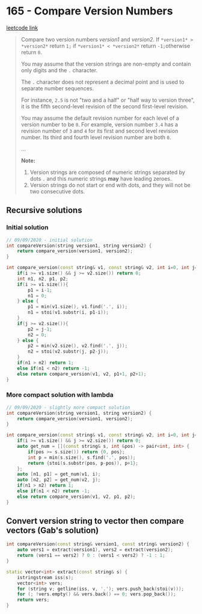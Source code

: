 # 165 - Compare Version Numbers

[leetcode link](https://leetcode.com/problems/compare-version-numbers/)

> Compare two version numbers *version1* and *version2*.
>  If `*version1* > *version2*` return `1;` if `*version1* < *version2*` return `-1;`otherwise return `0`.
>
> You may assume that the version strings are non-empty and contain only digits and the `.` character.
>
> The `.` character does not represent a decimal point and is used to separate number sequences.
>
> For instance, `2.5` is not "two and a half" or "half way  to version three", it is the fifth second-level revision of the second  first-level revision.
>
> You may assume the default revision number for each level of a version number to be `0`. For example, version number `3.4` has a revision number of `3` and `4` for its first and second level revision number. Its third and fourth level revision number are both `0`.
>
> ... <examples>
>
> **Note:**
>
> 1. Version strings are composed of numeric strings separated by dots `.` and this numeric strings **may** have leading zeroes. 
> 2. Version strings do not start or end with dots, and they will not be two consecutive dots.

## Recursive solutions

### Initial solution

```cpp
// 09/09/2020 - initial solution
int compareVersion(string version1, string version2) {
    return compare_version(version1, version2);   
}

int compare_version(const string& v1, const string& v2, int i=0, int j=0){
    if(i >= v1.size() && j >= v2.size()) return 0;
    int n1, n2, p1, p2;
    if(i >= v1.size()){
        p1 = i-1;
        n1 = 0;
    } else {
        p1 = min(v1.size(), v1.find('.', i));
        n1 = stoi(v1.substr(i, p1-i));
    }
    if(j >= v2.size()){
        p2 = j-1;
        n2 = 0;
    } else {
        p2 = min(v2.size(), v2.find('.', j));
        n2 = stoi(v2.substr(j, p2-j));
    }
    if(n1 > n2) return 1;
    else if(n1 < n2) return -1;
    else return compare_version(v1, v2, p1+1, p2+1);
}
```
### More compact solution with lambda

```cpp
// 09/09/2020 - slightly more compact solution
int compareVersion(string version1, string version2) {
    return compare_version(version1, version2);   
}

int compare_version(const string& v1, const string& v2, int i=0, int j=0){
    if(i >= v1.size() && j >= v2.size()) return 0;
    auto get_num = [](const string& s, int &pos) -> pair<int, int> {
        if(pos >= s.size()) return {0, pos};
        int p = min(s.size(), s.find('.', pos));
        return {stoi(s.substr(pos, p-pos)), p+1};
    };
    auto [n1, p1] = get_num(v1, i);
    auto [n2, p2] = get_num(v2, j);
    if(n1 > n2) return 1;
    else if(n1 < n2) return -1;
    else return compare_version(v1, v2, p1, p2);
} 
```

## Convert version string to vector then compare vectors (Gab's solution)

```cpp
int compareVersion(const string& version1, const string& version2) {
    auto vers1 = extract(version1), vers2 = extract(version2);
    return (vers1 == vers2) ? 0 : (vers1 < vers2) ? -1 : 1;
}

static vector<int> extract(const string& s) {
    istringstream iss(s);
    vector<int> vers;
    for (string v; getline(iss, v, '.'); vers.push_back(stoi(v)));
    for (; !vers.empty() && vers.back() == 0; vers.pop_back());
    return vers;
}
```
